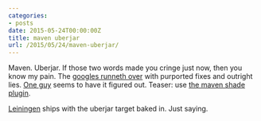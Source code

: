 ```yaml
---
categories:
- posts
date: 2015-05-24T00:00:00Z
title: maven uberjar
url: /2015/05/24/maven-uberjar/
---
```


Maven. Uberjar. If those two words made you cringe just now, then you know my
pain. The [googles runneth over][google-maven-uberjar] with purported fixes and
outright lies. [One guy][elusive-uber-jar] seems to have it figured
out. Teaser: use [the maven shade plugin][maven-shade-plugin].

[Leiningen](http://leiningen.org) ships with the uberjar target baked in. Just
saying.

[elusive-uber-jar]:http://dig.floatingsun.net/the-elusive-uber-jar/
[google-maven-uberjar]:https://www.google.com/search?q=maven+uberjar
[maven-shade-plugin]:https://maven.apache.org/plugins/maven-shade-plugin/
